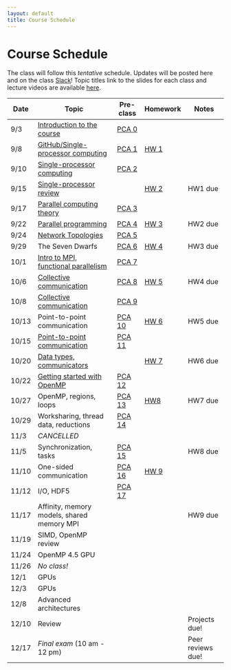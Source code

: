 ```yaml
---
layout: default
title: Course Schedule
---
```


# Course Schedule

The class will follow this _tentative_ schedule. Updates will be posted here and on the class [Slack](http://cmse-822.slack.com)!
Topic titles link to the slides for each class and lecture videos are available [here](https://drive.google.com/drive/folders/1lmzH8miLcIRv9l3_hvKaNXaPLlmsB-F9?usp=sharing).

Date  | Topic                      | Pre-class | Homework | Notes
------|----------------------------|-----------|-------------|------
9/3   | [Introduction to the course ](assets/Lecture0.pdf) | [PCA 0](assignments/pca0.md) |  |
9/8   | [GitHub/Single-processor computing](assets/Lecture1.pdf) | [PCA 1](assignments/pca1.md) | [HW 1](assignments/hw1.md) |
9/10  | [Single-processor computing](assets/Lecture2.pdf) | [PCA 2](assignments/pca2.md) | |
9/15  | [Single-processor review](assets/Lecture3.pdf) |  | [HW 2](assignments/hw2.md) | HW1 due
9/17  | [Parallel computing theory](assets/Lecture4.pdf)  | [PCA 3](assignments/pca3.md) | |
9/22  | [Parallel programming](assets/Lecture5.pdf)       | [PCA 4](assignments/pca4.md) | [HW 3](assignments/hw3.md) | HW2 due
9/24  | [Network Topologies](assets/Lecture6.pdf) | [PCA 5](assignments/pca5.md)  
9/29  | The Seven Dwarfs           | [PCA 6](assignments/pca6.md) | [HW 4](assignments/hw4.md) | HW3 due
10/1  | [Intro to MPI, functional parallelism](assets/Lecture8.pdf)   | [PCA 7](assignments/pca7.md) |  |
10/6  | [Collective communication](assets/Lecture9.pdf) | [PCA 8](./assignments/pca8.md) | [HW 5](assignments/hw5.md) | HW4 due
10/8  | [Collective communication](assets/Lecture10.pdf) | [PCA 9](assignments/pca9.md) | |
10/13 | Point-to-point communication | [PCA 10](assignments/pca10.md) | [HW 6](assignments/hw6.md) | HW5 due
10/15 | [Point-to-point communication](assets/Lecture12.pdf) | [PCA 11](assignments/pca11.md) | | 
10/20 | [Data types, communicators](assets/Lecture13.pdf)    |  | [HW 7](assignments/hw7.md) | HW6 due
10/22 | [Getting started with OpenMP](assets/Lecture14.pdf)  | [PCA 12](assignments/pca12.md) |  |
10/27 | OpenMP, regions, loops | [PCA 13](assignments/pca13.md) | [HW8](assignments/hw8.md) | HW7 due
10/29 | Worksharing, thread data, reductions | [PCA 14](assignments/pca14.md) | |
11/3 |  _CANCELLED_   | | |
11/5  | Synchronization, tasks | [PCA 15](assignments/pca15.md) |  | HW8 due
11/10  | One-sided communication | [PCA 16](assignments/pca16.md) | [HW 9](assignments/hw9.md) |
11/12 | I/O, HDF5 | [PCA 17](assignments/pca17.md) |  |
11/17 | Affinity, memory models, shared memory MPI | | | HW9 due
11/19 | SIMD, OpenMP review    |  | |
11/24 | OpenMP 4.5 GPU   |  | | 
11/26 | _No class!_ | |  |
12/1 | GPUs    | | |
12/3  | GPUs        | | |
12/8  | Advanced architectures       | | |
12/10 | Review          | | | Projects due! 
12/17 | _Final exam_ (10 am - 12 pm) | | | Peer reviews due!